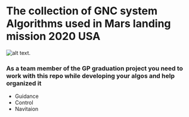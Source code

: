# The collection of GNC system Algorithms used in Mars landing mission 2020 USA
![alt text](https://gifdb.com/images/high/spongebob-thumbs-up-jlviquvxsdx3wcyf.gif).



### As a team member of the GP graduation project you need to work with this repo while developing your algos and help organized it 
- Guidance
- Control
- Navitaion
